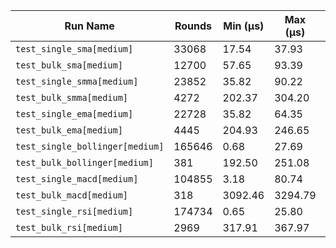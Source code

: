 | Run Name | Rounds | Min (µs) | Max (µs) | Mean (µs) | Median (µs) | Stddev (µs) | Ops/sec |
|----|----|----|----|----|----|----|----|
| `test_single_sma[medium]` | 33068 | 17.54 | 37.93 | 17.89 | 17.89 | 0.28 | 5.59e+04 |
| `test_bulk_sma[medium]` | 12700 | 57.65 | 93.39 | 58.42 | 58.32 | 0.92 | 1.71e+04 |
| `test_single_smma[medium]` | 23852 | 35.82 | 90.22 | 36.09 | 36.04 | 0.63 | 2.77e+04 |
| `test_bulk_smma[medium]` | 4272 | 202.37 | 304.20 | 204.88 | 204.61 | 2.61 | 4.88e+03 |
| `test_single_ema[medium]` | 22728 | 35.82 | 64.35 | 36.21 | 36.17 | 0.52 | 2.76e+04 |
| `test_bulk_ema[medium]` | 4445 | 204.93 | 246.65 | 207.10 | 207.17 | 1.73 | 4.83e+03 |
| `test_single_bollinger[medium]` | 165646 | 0.68 | 27.69 | 0.73 | 0.72 | 0.12 | 1.37e+06 |
| `test_bulk_bollinger[medium]` | 381 | 192.50 | 251.08 | 196.26 | 193.45 | 8.02 | 5.10e+03 |
| `test_single_macd[medium]` | 104855 | 3.18 | 80.74 | 3.27 | 3.26 | 0.33 | 3.06e+05 |
| `test_bulk_macd[medium]` | 318 | 3092.46 | 3294.79 | 3136.57 | 3146.56 | 23.73 | 3.19e+02 |
| `test_single_rsi[medium]` | 174734 | 0.65 | 25.80 | 0.70 | 0.69 | 0.12 | 1.44e+06 |
| `test_bulk_rsi[medium]` | 2969 | 317.91 | 367.97 | 320.73 | 320.35 | 2.19 | 3.12e+03 |
